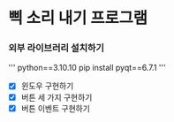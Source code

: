 # 삑 소리 내기 프로그램

### 외부 라이브러리 설치하기

'''
python==3.10.10
pip install pyqt==6.7.1
'''

* [X] 윈도우 구현하기
* [X] 버튼 세 가지 구현하기
* [X] 버튼 이벤트 구현하기

